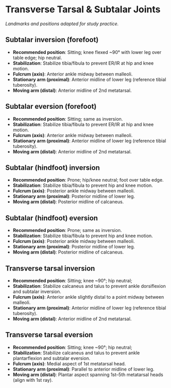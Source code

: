 # Transverse Tarsal & Subtalar Joints

_Landmarks and positions adapted for study practice._

## Subtalar inversion (forefoot)
- **Recommended position**: Sitting; knee flexed ~90° with lower leg over table edge; hip neutral.
- **Stabilization**: Stabilize tibia/fibula to prevent ER/IR at hip and knee motion.
- **Fulcrum (axis)**: Anterior ankle midway between malleoli.
- **Stationary arm (proximal)**: Anterior midline of lower leg (reference tibial tuberosity).
- **Moving arm (distal)**: Anterior midline of 2nd metatarsal.

## Subtalar eversion (forefoot)
- **Recommended position**: Sitting; same as inversion.
- **Stabilization**: Stabilize tibia/fibula to prevent ER/IR at hip and knee motion.
- **Fulcrum (axis)**: Anterior ankle midway between malleoli.
- **Stationary arm (proximal)**: Anterior midline of lower leg (reference tibial tuberosity).
- **Moving arm (distal)**: Anterior midline of 2nd metatarsal.

## Subtalar (hindfoot) inversion
- **Recommended position**: Prone; hip/knee neutral; foot over table edge.
- **Stabilization**: Stabilize tibia/fibula to prevent hip and knee motion.
- **Fulcrum (axis)**: Posterior ankle midway between malleoli.
- **Stationary arm (proximal)**: Posterior midline of lower leg.
- **Moving arm (distal)**: Posterior midline of calcaneus.

## Subtalar (hindfoot) eversion
- **Recommended position**: Prone; same as inversion.
- **Stabilization**: Stabilize tibia/fibula to prevent hip and knee motion.
- **Fulcrum (axis)**: Posterior ankle midway between malleoli.
- **Stationary arm (proximal)**: Posterior midline of lower leg.
- **Moving arm (distal)**: Posterior midline of calcaneus.

## Transverse tarsal inversion
- **Recommended position**: Sitting; knee ~90°; hip neutral;
- **Stabilization**: Stabilize calcaneus and talus to prevent ankle dorsiflexion and subtalar inversion.
- **Fulcrum (axis)**: Anterior ankle slightly distal to a point midway between malleoli.
- **Stationary arm (proximal)**: Anterior midline of lower leg (reference tibial tuberosity).
- **Moving arm (distal)**: Anterior midline of 2nd metatarsal.

## Transverse tarsal eversion
- **Recommended position**: Sitting; knee ~90°; hip neutral;
- **Stabilization**: Stabilize calcaneus and talus to prevent ankle plantarflexion and subtalar eversion.
- **Fulcrum (axis)**: Medial aspect of 1st metatarsal head.
- **Stationary arm (proximal)**: Parallel to anterior midline of lower leg.
- **Moving arm (distal)**: Plantar aspect spanning 1st–5th metatarsal heads (align with 1st ray).
